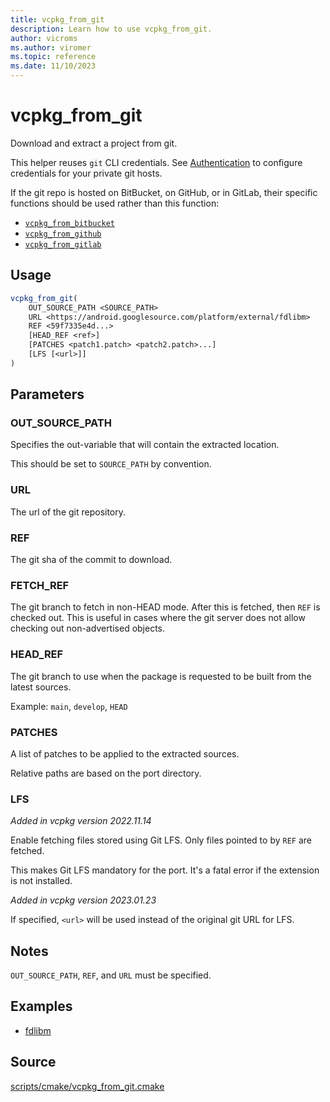 ```yaml
---
title: vcpkg_from_git
description: Learn how to use vcpkg_from_git.
author: vicroms
ms.author: viromer
ms.topic: reference
ms.date: 11/10/2023
---
```

# vcpkg_from_git

Download and extract a project from git.

This helper reuses `git` CLI credentials. See [Authentication](../../users/authentication.md) to
configure credentials for your private git hosts.

If the git repo is hosted on BitBucket, on GitHub, or in GitLab, their specific functions should
be used rather than this function:

* [`vcpkg_from_bitbucket`](vcpkg_from_bitbucket.md)
* [`vcpkg_from_github`](vcpkg_from_github.md)
* [`vcpkg_from_gitlab`](vcpkg_from_gitlab.md)

## Usage

```cmake
vcpkg_from_git(
    OUT_SOURCE_PATH <SOURCE_PATH>
    URL <https://android.googlesource.com/platform/external/fdlibm>
    REF <59f7335e4d...>
    [HEAD_REF <ref>]
    [PATCHES <patch1.patch> <patch2.patch>...]
    [LFS [<url>]]
)
```

## Parameters

### OUT_SOURCE_PATH
Specifies the out-variable that will contain the extracted location.

This should be set to `SOURCE_PATH` by convention.

### URL

The url of the git repository.

### REF

The git sha of the commit to download.

### FETCH_REF

The git branch to fetch in non-HEAD mode. After this is fetched,
then `REF` is checked out. This is useful in cases where the git server
does not allow checking out non-advertised objects.

### HEAD_REF

The git branch to use when the package is requested to be built from the latest sources.

Example: `main`, `develop`, `HEAD`

### PATCHES

A list of patches to be applied to the extracted sources.

Relative paths are based on the port directory.

### LFS
_Added in vcpkg version 2022.11.14_

Enable fetching files stored using Git LFS.
Only files pointed to by `REF` are fetched.

This makes Git LFS mandatory for the port.
It's a fatal error if the extension is not installed.

_Added in vcpkg version 2023.01.23_

If specified, `<url>` will be used instead of the original git URL for LFS.

## Notes

`OUT_SOURCE_PATH`, `REF`, and `URL` must be specified.

## Examples

- [fdlibm](https://github.com/Microsoft/vcpkg/blob/master/ports/fdlibm/portfile.cmake)

## Source

[scripts/cmake/vcpkg\_from\_git.cmake](https://github.com/Microsoft/vcpkg/blob/master/scripts/cmake/vcpkg_from_git.cmake)
